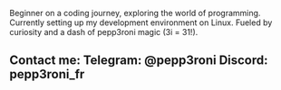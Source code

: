Beginner on a coding journey, exploring the world of programming. 
Currently setting up my development environment on Linux. 
Fueled by curiosity and a dash of pepp3roni magic (3i = 31!).

Contact me:
Telegram: @pepp3roni
Discord: pepp3roni_fr
--------------------

